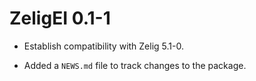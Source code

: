 # ZeligEI 0.1-1

* Establish compatibility with Zelig 5.1-0.

* Added a `NEWS.md` file to track changes to the package.



